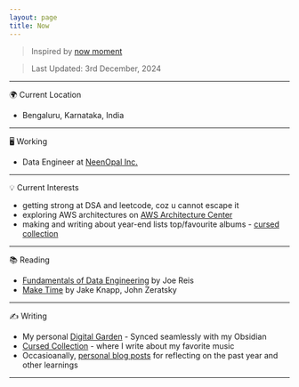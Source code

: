 ```yaml
---
layout: page
title: Now
---
```

> Inspired by [now moment](https://nownownow.com/about)

> Last Updated: 3rd December, 2024


---


🌍 Current Location
- Bengaluru, Karnataka, India


---


🖥️ Working
- Data Engineer at [NeenOpal Inc.](https://www.neenopal.com/)


---


💡 Current Interests
- getting strong at DSA and leetcode, coz u cannot escape it
- exploring AWS architectures on [ AWS Architecture Center](https://aws.amazon.com/architecture/?cards-all.sort-by=item.additionalFields.sortDate&cards-all.sort-order=desc&awsf.content-type=*all&awsf.methodology=*all&awsf.tech-category=*all&awsf.industries=*all&awsf.business-category=*all)
- making and writing about year-end lists top/favourite albums - [cursed collection](https://cursedcollection.github.io/)


---


📚 Reading
- [Fundamentals of Data Engineering](https://www.goodreads.com/en/book/show/61218623-fundamentals-of-data-engineering) by Joe Reis
- [Make Time](https://www.goodreads.com/book/show/37880811-make-time?ref=nav_sb_ss_1_9) by Jake Knapp, John Zeratsky


---


✍️ Writing
- My personal [Digital Garden](https://jithendray.github.io/notes/) - Synced seamlessly with my Obsidian
- [Cursed Collection](https://cursedcollection.github.io/) - where I write about my favorite music
- Occasioanally, [personal blog posts](https://jithendray.github.io/) for reflecting on the past year and other learnings

---